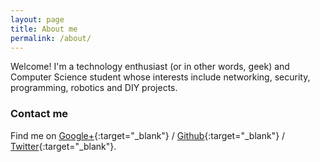 ```yaml
---
layout: page
title: About me
permalink: /about/
---
```


Welcome! I'm a technology enthusiast (or in other words, geek) and Computer Science student whose interests include networking, security, programming, robotics and DIY projects.

### Contact me

Find me on [Google+][google]{:target="_blank"} / [Github][github]{:target="_blank"} / [Twitter][Twitter]{:target="_blank"}.


[github]: https://github.com/dariusbakunas
[google]: https://plus.google.com/+DariusBakunas
[twitter]: https://twitter.com/dariusbakunas

